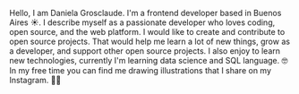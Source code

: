 Hello, I am Daniela Grosclaude. 
I'm a frontend developer based in Buenos Aires ☀️. 
I describe myself as a passionate developer who loves coding, open source, and the web platform. 
I would like to create and contribute to open source projects. That would help me learn a lot of new things, grow as a developer, and support other open source projects. 
I also enjoy to learn new technologies, currently I'm learning data science and SQL language. 🤓
In my free time you can find me drawing illustrations that I share on my Instagram. ✍🏽

